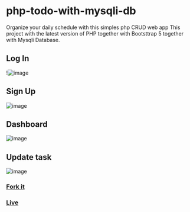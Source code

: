 # php-todo-with-mysqli-db
Organize your daily schedule with this simples php CRUD web app
This project with the latest version of PHP together with Bootsttrap 5 together with Mysqli Database.

## Log In
!![image](https://github.com/john-BAPTIS/todo-system/assets/71665600/e5ea7ad4-7414-4da4-892c-701a77bc6ed8)

## Sign Up
![image](https://github.com/john-BAPTIS/todo-system/assets/71665600/9596e8b5-d105-4290-9fa9-0149b25450f6)

## Dashboard
![image](https://github.com/john-BAPTIS/todo-system/assets/71665600/bb438549-bc51-41b3-89fb-98c91aebd7a5)

## Update task
![image](https://github.com/john-BAPTIS/todo-system/assets/71665600/ce9a6bc1-340a-4824-8cd5-df5dccbcb2c3)

### [Fork it](https://github.com/john-BAPTIS/php-todo-with-mysqli-db.git)

### [Live](https://jamesakweter.online/project/)
